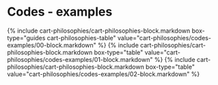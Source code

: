 <div data-role="collapsible" data-inset="false">
	<h1 class="cart-collapsible-div">Codes - examples</h1>

<div class="cart-philosophies-wrapper">
{% include cart-philosophies/cart-philosophies-block.markdown box-type="guides cart-philosophies-table" value="cart-philosophies/codes-examples/00-block.markdown" %}
{% include cart-philosophies/cart-philosophies-block.markdown box-type="table" value="cart-philosophies/codes-examples/01-block.markdown" %}
{% include cart-philosophies/cart-philosophies-block.markdown box-type="table" value="cart-philosophies/codes-examples/02-block.markdown" %}
</div>

</div>